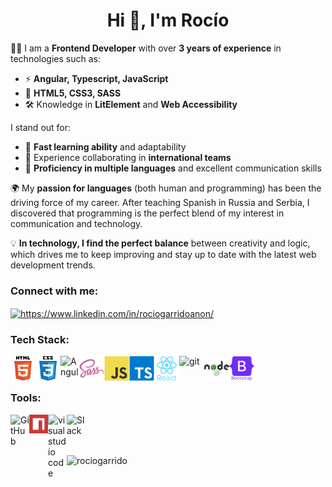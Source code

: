 <h1 align="center">Hi 👋, I'm Rocío</h1>

<p align="left">

👩‍💻 I am a **Frontend Developer** with over **3 years of experience** in technologies such as:

- ⚡ **Angular, Typescript, JavaScript**
- 🎨 **HTML5, CSS3, SASS**
- 🛠️ Knowledge in **LitElement** and **Web Accessibility**

I stand out for:

- 🚀 **Fast learning ability** and adaptability
- 🤝 Experience collaborating in **international teams**
- 💬 **Proficiency in multiple languages** and excellent communication skills

🌍 My **passion for languages** (both human and programming) has been the driving force of my career. After teaching Spanish in Russia and Serbia, I discovered that programming is the perfect blend of my interest in communication and technology.

💡 **In technology, I find the perfect balance** between creativity and logic, which drives me to keep improving and stay up to date with the latest web development trends.
</p>

<h3 align="left">Connect with me:</h3>
<p align="left">
<a href="https://www.linkedin.com/in/rociogarridoanon/" target="blank"><img align="center" src="https://raw.githubusercontent.com/rahuldkjain/github-profile-readme-generator/master/src/images/icons/Social/linked-in-alt.svg" alt="https://www.linkedin.com/in/rociogarridoanon/" height="30" width="40" /></a>
</p>

<h3 align="left">Tech Stack:</h3>
<p align="left"> <a href="https://www.w3.org/html/" target="_blank"> <img align="left" src="https://raw.githubusercontent.com/devicons/devicon/master/icons/html5/html5-original-wordmark.svg" alt="html5" width="40" height="40"/> </a> <a href="https://www.w3schools.com/css/" target="_blank"> <img align="left" src="https://raw.githubusercontent.com/devicons/devicon/master/icons/css3/css3-original-wordmark.svg" alt="css3" width="40" height="40"/> </a>  <img align="left" alt="Angular" width="30px" src="https://cdn.jsdelivr.net/npm/simple-icons@v3/icons/angular.svg" width="40" height="40" /> <a href="https://angular.io/" target="_blank"> </a> <a href="https://sass-lang.com" target="_blank"> <img align="left" src="https://raw.githubusercontent.com/devicons/devicon/master/icons/sass/sass-original.svg" alt="sass" width="40" height="40"/> </a>  <a href="https://developer.mozilla.org/en-US/docs/Web/JavaScript" target="_blank"> <img align="left" src="https://raw.githubusercontent.com/devicons/devicon/master/icons/javascript/javascript-original.svg" alt="javascript" width="40" height="40"/> </a> <a href="https://www.typescriptlang.org/" target="_blank"> <img align="left" src="https://raw.githubusercontent.com/devicons/devicon/master/icons/typescript/typescript-original.svg" alt="typescript" width="40" height="40"/> 
</a> <a href="https://reactjs.org/" target="_blank"> <img align="left" src="https://raw.githubusercontent.com/devicons/devicon/master/icons/react/react-original-wordmark.svg" alt="react" width="40" height="40"/> </a> <a href="https://git-scm.com/" target="_blank"> <img align="left" src="https://www.vectorlogo.zone/logos/git-scm/git-scm-icon.svg" alt="git" width="40" height="40"/> </a> <a href="https://nodejs.org" target="_blank"> <img align="left" src="https://raw.githubusercontent.com/devicons/devicon/master/icons/nodejs/nodejs-original-wordmark.svg" alt="nodejs" width="40" height="40"/> </a> <img align="left" src="https://raw.githubusercontent.com/devicons/devicon/master/icons/bootstrap/bootstrap-plain-wordmark.svg" alt="bootstrap" width="40" height="40"/> <a href="https://getbootstrap.com" target="_blank"> </a> </p>

<br>
<br>

<h3 align="left">Tools:</h3>
<p align="left"> <img align="left" alt="GitHub" width="30px" src="https://cdn.jsdelivr.net/npm/simple-icons@v3/icons/github.svg" />

<img align="left" alt="npm" width="30px" src="https://raw.githubusercontent.com/github/explore/80688e429a7d4ef2fca1e82350fe8e3517d3494d/topics/npm/npm.png" />

<img align="left" alt="visual studio code" width="30px" src="https://upload.wikimedia.org/wikipedia/commons/thumb/9/9a/Visual_Studio_Code_1.35_icon.svg/1024px-Visual_Studio_Code_1.35_icon.svg.png" />

<img align="left" alt="Slack" width="30px" src="https://img.icons8.com/color/452/slack-new.png" /> </p>

<br>
<br>
<br>

<p><img align="left" src="https://github-readme-stats.vercel.app/api/top-langs?username=rociogarrido&show_icons=true&locale=en&layout=compact" alt="rociogarrido" /></p>
